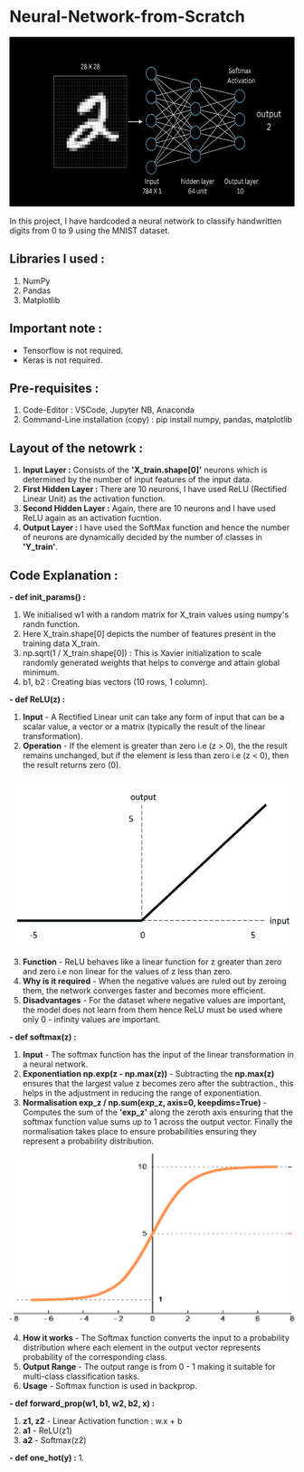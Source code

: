 # Neural-Network-from-Scratch
<p align="center">
  <img src="https://github.com/aryanc381/Neural-Network-from-Scratch/blob/main/mnist.png" alt="MNIST referance" width="1400" height="300">
</p>

In this project, I have hardcoded a neural network to classify handwritten digits from 0 to 9 using the MNIST dataset.

## Libraries I used : 
1. NumPy
2. Pandas
3. Matplotlib

## Important note :
- Tensorflow is not required.
- Keras is not required.

## Pre-requisites :
1. Code-Editor : VSCode, Jupyter NB, Anaconda
2. Command-Line installation (copy) : pip install numpy, pandas, matplotlib

## Layout of the netowrk : 
1. **Input Layer :** Consists of the **'X_train.shape[0]'** neurons which is determined by the number of input features of the input data.
2. **First Hidden Layer :** There are 10 neurons, I have used ReLU (Rectified Linear Unit) as the activation function.
3. **Second Hidden Layer :** Again, there are 10 neurons and I have used ReLU again as an activation fucntion.
4. **Output Layer :** I have used the SoftMax function and hence the number of neurons are dynamically decided by the number of classes in **'Y_train'**.

## Code Explanation : 
**- def init_params() :**
1. We initialised w1 with a random matrix for X_train values using numpy's randn function.
2. Here X_train.shape[0] depicts the number of features present in the training data X_train.
3. np.sqrt(1 / X_train.shape[0]) : This is Xavier initialization to scale randomly generated weights that helps to converge and attain global minimum.
4. b1, b2 : Creating bias vectors (10 rows, 1 column).

**- def ReLU(z) :**
1. **Input** - A Rectified Linear unit can take any form of input that can be a scalar value, a vector or a matrix (typically the result of the linear transformation).
2. **Operation** - If the element is greater than zero i.e (z > 0), the the result remains unchanged, but if the element is less than zero i.e (z < 0), then the result returns zero (0).

<p align="center">
  <img src="https://github.com/aryanc381/Neural-Network-from-Scratch/blob/main/ReLU.png" alt="ReLU Activation Function" width="600" height="300">
</p>

3. **Function** - ReLU behaves like a linear function for z greater than zero and zero i.e non linear for the values of z less than zero.
4. **Why is it required** - When the negative values are ruled out by zeroing them, the network converges faster and becomes more efficient.
5. **Disadvantages** - For the dataset where negative values are important, the model does not learn from them hence ReLU must be used where only 0 - infinity values are important.

**- def softmax(z) :**
1. **Input** - The softmax function has the input of the linear transformation in a neural network.
2. **Exponentiation np.exp(z - np.max(z))** - Subtracting the **np.max(z)** ensures that the largest value z becomes zero after the subtraction., this helps in the adjustment in reducing the range of exponentiation.
3. **Normalisation exp_z / np.sum(exp_z, axis=0, keepdims=True)** - Computes the sum of the **'exp_z'** along the zeroth axis ensuring that the softmax function value sums up to 1 across the output vector. Finally the normalisation takes place to ensure probabilities ensuring they represent a probability distribution.

<p align="center">
  <img src="softmax.png" alt="ReLU Activation Function" width="600" height="300">
</p>

4. **How it works** - The Softmax function converts the input to a probability distribution where each element in the output vector represents probability of the corresponding class.
5. **Output Range** - The output range is from 0 - 1 making it suitable for multi-class classification tasks.
6. **Usage** - Softmax function is used in backprop.

**- def forward_prop(w1, b1, w2, b2, x) :**
1. **z1, z2** - Linear Activation function : w.x + b
2. **a1** - ReLU(z1)
3. **a2** - Softmax(z2)

**- def one_hot(y) :**
1. 

